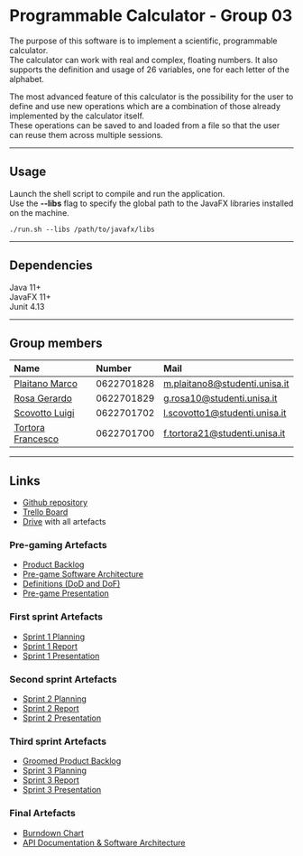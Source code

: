 # Programmable Calculator - Group 03

The purpose of this software is to implement a scientific, programmable
calculator.  
The calculator can work with real and complex, floating numbers. It also supports
the definition and usage of 26 variables, one for each letter of the alphabet.  

The most advanced feature of this calculator is the possibility for the user to 
define and use new operations which are a combination of those already 
implemented by the calculator itself.  
These operations can be saved to and loaded from a file so that the user can
reuse them across multiple sessions.

- - - - - - - - - - - - - - - - - - - - - - - - - - - - - - - - - - - - - - - -

## Usage

Launch the shell script to compile and run the application.<br>
Use the **--libs** flag to specify the global path to the JavaFX libraries
installed on the machine.

```shell
./run.sh --libs /path/to/javafx/libs
```

- - - - - - - - - - - - - - - - - - - - - - - - - - - - - - - - - - - - - - - -

## Dependencies

Java 11+<br>
JavaFX 11+<br>
Junit 4.13<br>

- - - - - - - - - - - - - - - - - - - - - - - - - - - - - - - - - - - - - - - -

## Group members

|        Name         |   Number   |             Mail              |
| :-----------------  | :--------  | :---------------------------  |
| [Plaitano Marco]    | 0622701828 | m.plaitano8@studenti.unisa.it |
| [Rosa Gerardo]      | 0622701829 | g.rosa10@studenti.unisa.it    |
| [Scovotto Luigi]    | 0622701702 | l.scovotto1@studenti.unisa.it |
| [Tortora Francesco] | 0622701700 | f.tortora21@studenti.unisa.it |

- - - - - - - - - - - - - - - - - - - - - - - - - - - - - - - - - - - - - - - -

## Links

- [Github repository](https://github.com/scov8/programmableCalculator-group03)
- [Trello Board](https://trello.com/b/f7cQ1FJC/programmablecalculator-group03)
- [Drive](https://drive.google.com/drive/folders/0AEyBDDBEprxOUk9PVA) with all artefacts

### Pre-gaming Artefacts

- [Product Backlog](https://docs.google.com/spreadsheets/d/1hBSgHJ_naUrz7ghP29Ye1BSbrADVjtwZYZNAcosv0PQ)
- [Pre-game Software Architecture](https://docs.google.com/document/d/1JG7bsn5zQqxlGyGcuJduTEkOIrNe7QEFoSv9pv2tssI)
- [Definitions (DoD and DoF)](https://docs.google.com/document/d/1eAb5pADcYXQWzfbOE9y2qUr5z8HuJ4FVCwgIMkA8cqY)
- [Pre-game Presentation](https://docs.google.com/presentation/d/1vnU4Z_3b_uH50vDYvXI3b8XzxRlV7XhenMoz3sAuZ1E)

### First sprint Artefacts

- [Sprint 1 Planning](https://docs.google.com/spreadsheets/d/18hNtlU9wa_MnfH9v6yOKPqGHLL3XpmcKpdyDMSwGbTY)
- [Sprint 1 Report](https://docs.google.com/document/d/1NeOGMaTnVgOYUcX2Rh_Ip3HwU9sl3qco)
- [Sprint 1 Presentation](https://unisalerno-my.sharepoint.com/:p:/g/personal/f_tortora21_studenti_unisa_it/ETF5RFBh9nVMr7vO9iIEX_YB9wqAuucfLbu2wb0gHqg5sw?e=V5n78o)

### Second sprint Artefacts

- [Sprint 2 Planning](https://docs.google.com/spreadsheets/d/1WEpXgKkNOs7rqV6oadY9d5BRLVYHdJ_I1fZPsfcYpd8)
- [Sprint 2 Report](https://docs.google.com/document/d/1O3zJ1Dk3pUS5Q16nuuxXPq5GKQeRdQ1j)
- [Sprint 2 Presentation](https://unisalerno-my.sharepoint.com/:p:/g/personal/f_tortora21_studenti_unisa_it/ES1eLMC7Vv1Iri2YIL5upv4BOGsPJOxpjhti7nSWUFsz5A?e=FsZD3J)

### Third sprint Artefacts

- [Groomed Product Backlog](https://docs.google.com/spreadsheets/d/1CgNm93rCYhje33eAq2oPzbC2Dg6AZX5oCwtE-j6ViAQ)
- [Sprint 3 Planning](https://docs.google.com/spreadsheets/d/1C9XnzYWZlZT_OsTMde2xgawcK3mrqzf8d7zIL_CjVLA)
- [Sprint 3 Report](https://docs.google.com/document/d/1WTm8m58L1ABUUMRCT3yvReJCyFtSFacR/edit?usp=sharing&ouid=117174835629074448548&rtpof=true&sd=true)
- [Sprint 3 Presentation](https://unisalerno-my.sharepoint.com/:p:/g/personal/f_tortora21_studenti_unisa_it/EdqC3_-U6yZLnGJjWxoZnVsBvJZkeSkKRw6g4HHyZAtsXQ?e=FuLlP5)

### Final Artefacts

- [Burndown Chart](https://drive.google.com/file/d/1OTtzx8lgtL6PpoANRZH_VdTaX_hLPyjC/view)
- [API Documentation & Software Architecture](https://drive.google.com/file/d/1QyTGhnAK97PMKHsUaDrELkFjxkOtxwHh/view?usp=sharing)


<!-- Github profiles links -->

[Plaitano Marco]:
https://github.com/marcoplaitano
"Github Profile"

[Rosa Gerardo]:
https://github.com/gerardorosa
"Github Profile"

[Scovotto Luigi]:
https://github.com/scov8
"Github Profile"

[Tortora Francesco]:
https://github.com/torx2a
"Github Profile"

